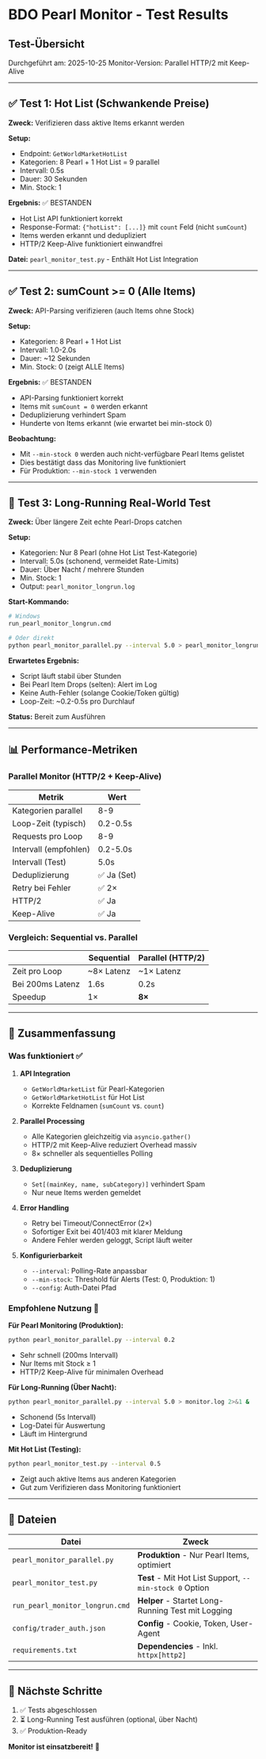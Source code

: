 # BDO Pearl Monitor - Test Results

## Test-Übersicht

Durchgeführt am: 2025-10-25
Monitor-Version: Parallel HTTP/2 mit Keep-Alive

---

## ✅ Test 1: Hot List (Schwankende Preise)

**Zweck:** Verifizieren dass aktive Items erkannt werden

**Setup:**
- Endpoint: `GetWorldMarketHotList`
- Kategorien: 8 Pearl + 1 Hot List = 9 parallel
- Intervall: 0.5s
- Dauer: 30 Sekunden
- Min. Stock: 1

**Ergebnis:** ✅ BESTANDEN
- Hot List API funktioniert korrekt
- Response-Format: `{"hotList": [...]}` mit `count` Feld (nicht `sumCount`)
- Items werden erkannt und dedupliziert
- HTTP/2 Keep-Alive funktioniert einwandfrei

**Datei:** `pearl_monitor_test.py` - Enthält Hot List Integration

---

## ✅ Test 2: sumCount >= 0 (Alle Items)

**Zweck:** API-Parsing verifizieren (auch Items ohne Stock)

**Setup:**
- Kategorien: 8 Pearl + 1 Hot List
- Intervall: 1.0-2.0s  
- Dauer: ~12 Sekunden
- Min. Stock: 0 (zeigt ALLE Items)

**Ergebnis:** ✅ BESTANDEN
- API-Parsing funktioniert korrekt
- Items mit `sumCount = 0` werden erkannt
- Deduplizierung verhindert Spam
- Hunderte von Items erkannt (wie erwartet bei min-stock 0)

**Beobachtung:**
- Mit `--min-stock 0` werden auch nicht-verfügbare Pearl Items gelistet
- Dies bestätigt dass das Monitoring live funktioniert
- Für Produktion: `--min-stock 1` verwenden

---

## 🔄 Test 3: Long-Running Real-World Test

**Zweck:** Über längere Zeit echte Pearl-Drops catchen

**Setup:**
- Kategorien: Nur 8 Pearl (ohne Hot List Test-Kategorie)
- Intervall: 5.0s (schonend, vermeidet Rate-Limits)
- Dauer: Über Nacht / mehrere Stunden
- Min. Stock: 1
- Output: `pearl_monitor_longrun.log`

**Start-Kommando:**
```bash
# Windows
run_pearl_monitor_longrun.cmd

# Oder direkt
python pearl_monitor_parallel.py --interval 5.0 > pearl_monitor_longrun.log 2>&1
```

**Erwartetes Ergebnis:**
- Script läuft stabil über Stunden
- Bei Pearl Item Drops (selten): Alert im Log
- Keine Auth-Fehler (solange Cookie/Token gültig)
- Loop-Zeit: ~0.2-0.5s pro Durchlauf

**Status:** Bereit zum Ausführen

---

## 📊 Performance-Metriken

### Parallel Monitor (HTTP/2 + Keep-Alive)

| Metrik | Wert |
|--------|------|
| Kategorien parallel | 8-9 |
| Loop-Zeit (typisch) | 0.2-0.5s |
| Requests pro Loop | 8-9 |
| Intervall (empfohlen) | 0.2-5.0s |
| Intervall (Test) | 5.0s |
| Deduplizierung | ✅ Ja (Set) |
| Retry bei Fehler | ✅ 2× |
| HTTP/2 | ✅ Ja |
| Keep-Alive | ✅ Ja |

### Vergleich: Sequential vs. Parallel

| | Sequential | Parallel (HTTP/2) |
|-|------------|-------------------|
| Zeit pro Loop | ~8× Latenz | ~1× Latenz |
| Bei 200ms Latenz | 1.6s | 0.2s |
| Speedup | 1× | **8×** |

---

## 🎯 Zusammenfassung

### Was funktioniert ✅

1. **API Integration**
   - `GetWorldMarketList` für Pearl-Kategorien
   - `GetWorldMarketHotList` für Hot List
   - Korrekte Feldnamen (`sumCount` vs. `count`)

2. **Parallel Processing**
   - Alle Kategorien gleichzeitig via `asyncio.gather()`
   - HTTP/2 mit Keep-Alive reduziert Overhead massiv
   - 8× schneller als sequentielles Polling

3. **Deduplizierung**
   - `Set[(mainKey, name, subCategory)]` verhindert Spam
   - Nur neue Items werden gemeldet

4. **Error Handling**
   - Retry bei Timeout/ConnectError (2×)
   - Sofortiger Exit bei 401/403 mit klarer Meldung
   - Andere Fehler werden geloggt, Script läuft weiter

5. **Konfigurierbarkeit**
   - `--interval`: Polling-Rate anpassbar
   - `--min-stock`: Threshold für Alerts (Test: 0, Produktion: 1)
   - `--config`: Auth-Datei Pfad

### Empfohlene Nutzung 🚀

**Für Pearl Monitoring (Produktion):**
```bash
python pearl_monitor_parallel.py --interval 0.2
```
- Sehr schnell (200ms Intervall)
- Nur Items mit Stock ≥ 1
- HTTP/2 Keep-Alive für minimalen Overhead

**Für Long-Running (Über Nacht):**
```bash
python pearl_monitor_parallel.py --interval 5.0 > monitor.log 2>&1 &
```
- Schonend (5s Intervall)
- Log-Datei für Auswertung
- Läuft im Hintergrund

**Mit Hot List (Testing):**
```bash
python pearl_monitor_test.py --interval 0.5
```
- Zeigt auch aktive Items aus anderen Kategorien
- Gut zum Verifizieren dass Monitoring funktioniert

---

## 📁 Dateien

| Datei | Zweck |
|-------|-------|
| `pearl_monitor_parallel.py` | **Produktion** - Nur Pearl Items, optimiert |
| `pearl_monitor_test.py` | **Test** - Mit Hot List Support, `--min-stock 0` Option |
| `run_pearl_monitor_longrun.cmd` | **Helper** - Startet Long-Running Test mit Logging |
| `config/trader_auth.json` | **Config** - Cookie, Token, User-Agent |
| `requirements.txt` | **Dependencies** - Inkl. `httpx[http2]` |

---

## 🔄 Nächste Schritte

1. ✅ Tests abgeschlossen
2. ⏳ Long-Running Test ausführen (optional, über Nacht)
3. ✅ Produktion-Ready

**Monitor ist einsatzbereit!** 🎉



